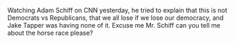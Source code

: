 Watching Adam Schiff on CNN yesterday, he tried to explain that this is not Democrats vs Republicans, that we all lose if we lose our democracy, and Jake Tapper was having none of it. Excuse me Mr. Schiff can you tell me about the horse race please?
